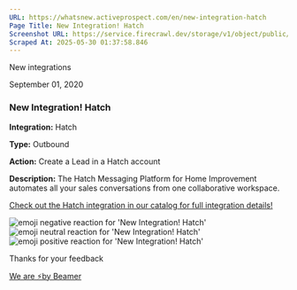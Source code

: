 ```yaml
---
URL: https://whatsnew.activeprospect.com/en/new-integration-hatch
Page Title: New Integration! Hatch
Screenshot URL: https://service.firecrawl.dev/storage/v1/object/public/media/screenshot-b73b4395-0837-467a-9daf-f484fd285958.png
Scraped At: 2025-05-30 01:37:58.846
---
```


New
integrations

September 01, 2020

### New Integration! Hatch

**Integration:** Hatch

**Type:** Outbound

**Action:** Create a Lead in a Hatch account

**Description:** The Hatch Messaging Platform for Home Improvement automates all your sales conversations from one collaborative workspace.

[Check out the Hatch integration in our catalog for full integration details!](https://activeprospect.com/integrations/hatch/)

![emoji negative reaction for 'New Integration! Hatch'](https://app.getbeamer.com/images/emojiNeg.svg)![emoji neutral reaction for 'New Integration! Hatch'](https://app.getbeamer.com/images/emojiNeut.svg)![emoji positive reaction for 'New Integration! Hatch'](https://app.getbeamer.com/images/emojiPos.svg)

Thanks for your feedback

[We are ⚡by Beamer](https://www.getbeamer.com/?ref=watermark_MErKJCnu12412_public&company=ActiveProspect&watermarkRef=powered&utm_term=MErKJCnu12412&utm_content=ActiveProspect&utm_source=standalone&utm_medium=footer&utm_campaign=powered)
